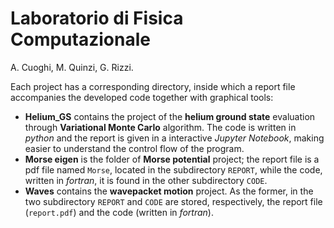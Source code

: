 # Laboratorio di Fisica Computazionale
A. Cuoghi, M. Quinzi, G. Rizzi.

Each project has a corresponding directory, inside which a report file accompanies the developed code together with graphical tools:
* **Helium_GS** contains the project of the **helium ground state** evaluation through **Variational Monte Carlo** algorithm. The code is written in *python* and the report is given in a interactive *Jupyter Notebook*, making easier to understand the control flow of the program.
* **Morse eigen** is the folder of **Morse potential** project; the report file is a pdf file named `Morse`, located in the subdirectory `REPORT`, while the code, written in *fortran*, it is found in the other subdirectory `CODE`. 
* **Waves** contains the **wavepacket motion** project. As the former, in the two subdirectory `REPORT` and `CODE` are stored, respectively, the report file (`report.pdf`) and the code (written in *fortran*).  
